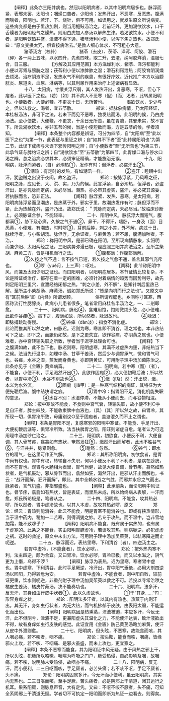 <!-- { "loadSidebar": true } -->
　　【阐释】此条亦三阳并病也。然冠以阳明病者，以其中阳明病居多也。脉浮而紧，表邪未罢，太阳也；咽燥口苦者，少阳也；发热汗出，不恶寒，反恶热，腹满而喘者，阳明也。若汗、下、烧针，俱不可用。如误用之，就发生原文所说病变。这些病变都是由于里热加剧，则当用栀豉汤治之。若前证外，更加渴欲饮水，口干舌燥者为阳明经气之燥热，则用白虎加人参汤以解热生津。若渴欲饮水，小便不利者，是阳明饮热并盛，津液不得下通，猪苓汤利小便，以泻下焦之热也。故郑氏曰：“原文变换太冗，俱宜按病治去。”是教人细心体求，不可粗心大意。
　　
　　猪苓汤方（校补）
　　
　　猪苓（去皮）、茯苓、泽泻、阿胶、滑石（碎）各一两上五味，以水四升，先煮四味，取二升，去渣，纳阿胶烊消，温服七合，日三服。
　　
　　【方解及其应用范围】本方滋燥利水，猪苓、泽泻都能利小便以泻肾与膀胱之湿；茯苓利小便以渗脾肺之湿；滑石利窍泄热；阿胶育阴润燥去烦渴。治疗阴液不足，发热水气不利的疾患，有很好疗效。近代推广本方以治膀胱炎、尿道炎、血尿、淋病等，以其利尿作用来治疗上述诸病有显效。
　　
　　十八、太阳病，寸缓关浮尺弱，其人发热汗出，复恶寒，不呕，但心下痞者，此以医下之也。（若）〔如〕其不病人不恶寒（但）〔而〕渴者，此转属阳明也。小便数者，大便必鞭，不更衣十日，无所苦也。
　　
　　渴欲饮水，少少与之，但以法救之。渴者，宜五苓散。
　　
　　郑论：据脉象病情，乃太阳经证，本桂枝汤法，非可下之法，若未下而见不恶寒，独发热而渴，此阳明的候，乃白虎汤法。至小便数，大便鞭，不更衣，十余日无所苦，虽在胃腑，其邪未实，故不言下。所云渴欲饮水，亦非五苓的候，当是小便短数而渴，方是五苓的候，学者须知。
　　
　　【阐释】本条整个内容都是辨证，可分为四节，自“太阳病”至“此以医下之也”为第一节，此表证与里证之辨；自“如其不下者”至“此转属阳明也”为第二节，此误下成痞与未误下邪传阳明之辨；自“小便数者”至“无所苦也”为第三节，此承气证与脾约证之辨；自“渴欲饮水”至“五苓散”为第四节，此胃燥口渴与停水口渴之辨。总之治病必求其本，必须审证精确，才能施治无误。
　　
　　十九、阳明病，脉浮而紧者，（自）必潮热①，发作有时；但浮者，必盗汗出②。
　　
　　①潮热：有定时的发热，有如潮汛一样。
　　
　　②盗汗：睡眠中出汗，犹盗贼之出没于夜间，故名盗汗。
　　
　　郑论：按脉浮紧，乃风寒之征，阳明之脉，应见长、大、洪、实，乃为的候。此言浮紧，自必潮热，但浮者，必盗汗出，是亦凭脉而定病，未必尽当。潮热，亦必审其虚实，盗汗，亦必究其源委，若执脉而言，恐非正法。
　　
　　【阐释】脉浮紧、发热、恶寒，是太阳病。若阳明病脉浮紧而见潮热，是热蒸于外，邪实于里，故潮热发作有时；脉但浮而不紧，此为热越在外，盗汗乃出。故郑氏说：＂凭脉而定病，未必尽当。”故临床诊断上，必须脉证合参，不能轻率。
　　
　　二十、阳明中风，脉弦浮大而短气，腹都满①，胁下及心痛，久按之气不通②，鼻干，不得汗，嗜卧，一身及（面）目悉黄，小便难，有潮热，时时哕③，耳前后肿，刺之小差，外不解，病过十日，脉续浮者，与小柴胡汤。脉但浮，无余证者，与麻黄汤；若不尿，腹满加哕者，不治。、
　　
　　郑论：称阳明中风，是邪已确在阳明，至所现病情脉象，实阳明而兼少阳、太阳两经之证，三阳病势弥漫已极，理应照三阳并病法治之。至所主柴胡、麻黄二方，皆是相机而行之法。
　　
　　①腹都满：作腹部满解。
　　
　　②久按之气不通：言不按气已短，若久按之气愈不通，盖言其邪气充斥也。
　　
　　③哕（yuě月，上三声）：呕吐。
　　
　　【阐释】此节称阳明中风，而兼及太阳少阳之证也。而曰阳明者，以阳明症居多。本节证情比较复杂，不论是辨证或治疗，都存在着一定的困难，必须针对着病情的趋势而因势利导，故先刺足阳明三里穴，宣泄经络闭郁之热。“刺之小差，外不解”，是知针刺后里热已解。至所主小柴胡汤、麻黄汤，诚如郑氏所说：“皆是向机而行之法也”。又原文中有“耳前后肿”即《内经》所谓发颐。
　　
　　俗所谓痄腮也，乡间称寸耳寒，西医称流行性腮腺炎。此病小儿患者很多，笔者常用麻桂各半汤治之，一、二剂即愈。
　　
　　二十一、阳明病，脉迟④，食难用饱，饱则微烦头眩，必小便难，此欲作谷瘅⑤。虽下之，腹满如故，所以然者，脉迟故也。
　　
　　④脉迟：即脉搏跳动得慢。
　　
　　⑤谷瘅（dàn淡）：指食不消化症。
　　
　　郑论：此论而推其所以然之故，曰脉迟。迟则为寒，寒甚即不消谷，理之常也。本非热结可下之证，即下之，而胀仍如故，是下之更失宜，欲作谷瘅，亦阴黄之属也。小便难者，亦中宫转输失职之所致，学者当于迟字处理会可也。
　　
　　【阐释】下之腹满如故，此不当下也。脉迟则寒，阳明虚寒，其满不过虚热内壅，非结热当下之候。法当先行温中，如理中汤、甘草干姜汤，然后少与调胃承气，微和胃气可也。谷瘅，水谷之湿，蒸发而身黄也，亦即阴黄证，可用附子理中汤加茵陈治之。此条亦见于《金匮》黄瘅病篇。
　　
　　二十二、阳明病，若中寒（而）〔者〕，不能食，小便不利，手足濈然汗出①，此欲作固瘕②，必大便初鞭后溏；所以然者，以胃中冷③，水谷不别故也④。
　　
　　①濈（jǐ及）然：汗出貌，濈，本义为水外流。
　　
　　②固瘕（jiǎ甲）：是一种寒气结积的病证，其特征为大便先鞕后溏。腹中结块谓之瘕。
　　
　　③胃中冷：指胃阳不足，消化机能失职的意思。
　　
　　④水谷不别：水湿停滞，不能从小便而去，而与谷物相混。
　　
　　郑论：按中寒故不能食，不食则中宫气衰，转输失职，故小便不利○手足自汗者，脾主四肢，不能收束脾中血液也，（具）〔其〕所以然之故，曰胃冷，其所现一切，俱胃冷所致，毋庸别议○至于固瘕者，盖溏泄久而不止之谓也。
　　
　　【阐释】本条是胃阳不足，复感寒邪的阳明中寒证。不能食、手足汗出、大便初鞭后溏等，俱胃冷所致。法当扶脾胃之阳，阳旺则诸症自愈。笔者认为可选用理中汤加砂仁治之。
　　
　　二十三、阳明病，初欲食，小便反不利，大便自调，其人骨节疼，翕翕如有热状，奄然发狂⑤，濈然汗出而解者，此水不胜谷气⑥，与汗共并，脉紧则愈。
　　
　　⑤奄然：忽然。
　　
　　⑥谷气：即水谷的精气，在这里可作正气解。
　　
　　郑论：其所称阳明病，初欲食者，是胃中尚有权也。胃中有权，转输自不失职，何以小便反不利？不利者，是病在膀胱，而不在胃也。观胃与大肠相为表里，胃气尚健，故见大便自调，骨节疼，翕然如热状者，是气机鼓动，邪从骨节而出，翕然如狂，濈然汗出，是邪从汗出而解也。书云：“战汗而解，狂汗而解”，即此。其中全赖水谷之气胜，而邪并水谷之气而出。脉紧者，言气机盛。非指邪盛也。
　　
　　【阐释】此承前条，而论阳明中风证也。骨节疼，翕翕如有热状，皆是表证，而里热未成，所以始终病从表解，一汗而愈。郑氏所论极是，笔者从之。
　　
　　二十四、阳明病，不能食，攻其热必哕，所以然者，胃中虚冷故也。以其人本虚，故攻其热必哕，原文
　　
　　郑论：经云：胃热则能消谷。此云不能食，明是胃寒不能消谷也。即或有挟热情形，当于温中药内，稍加一二苦寒，则得调燮之妙。若专于攻热，而不温中，岂非雪地加霜，能不致哕乎？
　　
　　【阐释】阳明病不能食，既有属于实热的，也有属于虚寒的。此条之不能食，实由阳明胃腑虚冷，若误攻其热，则病呃逆，必犯虚虚之祸。这时的救逆，原文中未出方法，可用附子理中汤加吴茱萸，以祛寒降逆而止呃逆。
　　
　　二十五、脉浮而迟，表热里寒，下利清谷〔者〕，四逆汤主之。
　　
　　若胃中虚冷，〔不能食者〕，饮水必哕。、
　　
　　郑论：按外热内寒不利，法主四逆，颇为合宜。又曰胃冷，饮水必哕，胃冷已极，而又以水滋之，阴气更为上僭，乌得不哕？
　　
　　【阐释】脉浮为表热，迟为里寒，寒者胃中虚也。胃中虚寒，下利清谷，此时手足厥逆，冷汗出，胃中阳气垂绝，必用大剂四逆汤以回阳，乃得转危为安。
　　
　　若胃中虚冷，不能食者，则中阳自败，较前证更重，饮水则呃逆，非重剂附子理中汤加吴茱萸以救之不可。若投以寻常治哕之橘皮生姜汤、橘皮竹茹汤，决不能奏功也。
　　
　　二十六、阳明病，法多汗，反无汗，其身如虫行皮中状者①，此以久虚故也。
　　
　　①于“其身……”句：形容身痒之状。
　　
　　郑论：阳明法多汗者，以其内有热也。热蒸于内则汗出。其无汗，身如虫行状者，内无大热，而气机拂郁于皮肤，由表阳太弱，不能运化而出也。
　　
　　【阐释】阳明病因是热熏蒸，津液被迫，本应多汗，今反无汗，此不但阴亏，津液不足，更兼阳虚失其温化之力，不能使汗达表，致汁液欲出不得，故有身痒如虫行皮肤的感觉。此证宜用《金匮》防己黄芪汤略加麻黄，使汗从皮中外泄则愈。
　　
　　二十七、阳明病，但头眩，不恶寒，故能食而咳，其人咽必痛，若不咳者，咽不痛。
　　
　　郑论：按头眩，能食而咳，咽痛，皆缘邪火上攻，若不咳、不咽痛、是邪火虽盛，而未上攻也，更宜察之。
　　
　　【阐释】本条不恶寒而能食，其为阳明证中风无疑。由于风热之邪上干，所以头眩，犯肺所以咳嗽，咽喉为呼吸之门户，肺受热侵，自必影响及咽，故咽痛。若不咳，说明肺未受热侵，故咽亦不痛。
　　
　　二十八、阳明病，反无汗，而小便利，二三日呕而咳，手足厥者，必苦头痛；若不咳不呕，手足不厥者，头不痛。
　　
　　郑论：阳明病固属多汗，今无汗而小便利，虽云阳明病，其实内无热也。二三日呕而咳，至手足厥，苦头痛者，必是阴邪上干清道，闭其运行之机耳。果系阳厥，则脉息声音，大有定凭。又曰：不呕不咳不厥者，头不痛，可知全系阴邪上干清道无疑。学者切不可执定一阳明而即断为热证一边看去，则得矣。
　　
